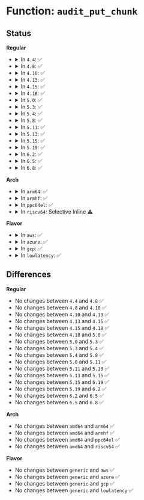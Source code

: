 # Function: <code>audit_put_chunk</code>

## Status
<b>Regular</b>
<ul>
<li>
<details>
<summary>In <code>4.4</code>: ✅</summary>

```c
void audit_put_chunk(struct audit_chunk *chunk);
```

**Collision:** Unique Global

**Inline:** No

**Transformation:** False

**Instances:**

```
In kernel/audit_tree.c (ffffffff8112bb80)
Location: kernel/audit_tree.c:120
Inline: False
Direct callers:
  - kernel/auditsc.c:unroll_tree_refs
  - kernel/auditsc.c:unroll_tree_refs
  - kernel/auditsc.c:__audit_inode_child
  - kernel/auditsc.c:__audit_inode
  - kernel/audit_tree.c:__put_chunk
```
**Symbols:**

```
ffffffff8112bb80-ffffffff8112bb98: audit_put_chunk (STB_GLOBAL)
```
</details>
</li>
<li>
<details>
<summary>In <code>4.8</code>: ✅</summary>

```c
void audit_put_chunk(struct audit_chunk *chunk);
```

**Collision:** Unique Global

**Inline:** No

**Transformation:** False

**Instances:**

```
In kernel/audit_tree.c (ffffffff81133d70)
Location: kernel/audit_tree.c:120
Inline: False
Direct callers:
  - kernel/auditsc.c:__audit_inode_child
  - kernel/auditsc.c:__audit_inode
  - kernel/auditsc.c:unroll_tree_refs
  - kernel/auditsc.c:unroll_tree_refs
  - kernel/audit_tree.c:__put_chunk
```
**Symbols:**

```
ffffffff81133d70-ffffffff81133d88: audit_put_chunk (STB_GLOBAL)
```
</details>
</li>
<li>
<details>
<summary>In <code>4.10</code>: ✅</summary>

```c
void audit_put_chunk(struct audit_chunk *chunk);
```

**Collision:** Unique Global

**Inline:** No

**Transformation:** False

**Instances:**

```
In kernel/audit_tree.c (ffffffff8113daf0)
Location: kernel/audit_tree.c:120
Inline: False
Direct callers:
  - kernel/auditsc.c:__audit_inode_child
  - kernel/auditsc.c:__audit_inode
  - kernel/auditsc.c:unroll_tree_refs
  - kernel/auditsc.c:unroll_tree_refs
  - kernel/audit_tree.c:__put_chunk
```
**Symbols:**

```
ffffffff8113daf0-ffffffff8113db08: audit_put_chunk (STB_GLOBAL)
```
</details>
</li>
<li>
<details>
<summary>In <code>4.13</code>: ✅</summary>

```c
void audit_put_chunk(struct audit_chunk *chunk);
```

**Collision:** Unique Global

**Inline:** No

**Transformation:** False

**Instances:**

```
In kernel/audit_tree.c (ffffffff8113f140)
Location: kernel/audit_tree.c:121
Inline: False
Direct callers:
  - kernel/auditsc.c:__audit_inode_child
  - kernel/auditsc.c:__audit_inode
  - kernel/auditsc.c:unroll_tree_refs
  - kernel/auditsc.c:unroll_tree_refs
  - kernel/audit_tree.c:__put_chunk
```
**Symbols:**

```
ffffffff8113f140-ffffffff8113f1a0: audit_put_chunk (STB_GLOBAL)
```
</details>
</li>
<li>
<details>
<summary>In <code>4.15</code>: ✅</summary>

```c
void audit_put_chunk(struct audit_chunk *chunk);
```

**Collision:** Unique Global

**Inline:** No

**Transformation:** False

**Instances:**

```
In kernel/audit_tree.c (ffffffff8114bf60)
Location: kernel/audit_tree.c:122
Inline: False
Direct callers:
  - kernel/auditsc.c:__audit_inode_child
  - kernel/auditsc.c:__audit_inode
  - kernel/auditsc.c:unroll_tree_refs
  - kernel/auditsc.c:unroll_tree_refs
  - kernel/audit_tree.c:__put_chunk
```
**Symbols:**

```
ffffffff8114bf60-ffffffff8114bfc9: audit_put_chunk (STB_GLOBAL)
```
</details>
</li>
<li>
<details>
<summary>In <code>4.18</code>: ✅</summary>

```c
void audit_put_chunk(struct audit_chunk *chunk);
```

**Collision:** Unique Global

**Inline:** No

**Transformation:** False

**Instances:**

```
In kernel/audit_tree.c (ffffffff8115a9a0)
Location: kernel/audit_tree.c:122
Inline: False
Direct callers:
  - kernel/auditsc.c:__audit_inode_child
  - kernel/auditsc.c:__audit_inode
  - kernel/auditsc.c:unroll_tree_refs
  - kernel/auditsc.c:unroll_tree_refs
  - kernel/audit_tree.c:__put_chunk
```
**Symbols:**

```
ffffffff8115a9a0-ffffffff8115aa15: audit_put_chunk (STB_GLOBAL)
```
</details>
</li>
<li>
<details>
<summary>In <code>5.0</code>: ✅</summary>

```c
void audit_put_chunk(struct audit_chunk *chunk);
```

**Collision:** Unique Global

**Inline:** No

**Transformation:** False

**Instances:**

```
In kernel/audit_tree.c (ffffffff81167730)
Location: kernel/audit_tree.c:139
Inline: False
Direct callers:
  - kernel/auditsc.c:__audit_inode_child
  - kernel/auditsc.c:__audit_inode
  - kernel/auditsc.c:unroll_tree_refs
  - kernel/auditsc.c:unroll_tree_refs
  - kernel/audit_tree.c:__put_chunk
```
**Symbols:**

```
ffffffff81167730-ffffffff811677a5: audit_put_chunk (STB_GLOBAL)
```
</details>
</li>
<li>
<details>
<summary>In <code>5.3</code>: ✅</summary>

```c
void audit_put_chunk(struct audit_chunk *chunk);
```

**Collision:** Unique Global

**Inline:** No

**Transformation:** False

**Instances:**

```
In kernel/audit_tree.c (ffffffff81174390)
Location: kernel/audit_tree.c:139
Inline: False
Direct callers:
  - kernel/auditsc.c:__audit_inode_child
  - kernel/auditsc.c:__audit_inode
  - kernel/auditsc.c:unroll_tree_refs
  - kernel/auditsc.c:unroll_tree_refs
  - kernel/audit_tree.c:__put_chunk
```
**Symbols:**

```
ffffffff81174390-ffffffff811743f1: audit_put_chunk (STB_GLOBAL)
```
</details>
</li>
<li>
<details>
<summary>In <code>5.4</code>: ✅</summary>

```c
void audit_put_chunk(struct audit_chunk *chunk);
```

**Collision:** Unique Global

**Inline:** No

**Transformation:** False

**Instances:**

```
In kernel/audit_tree.c (ffffffff81180200)
Location: kernel/audit_tree.c:139
Inline: False
Direct callers:
  - kernel/auditsc.c:__audit_inode_child
  - kernel/auditsc.c:__audit_inode
  - kernel/auditsc.c:unroll_tree_refs
  - kernel/auditsc.c:unroll_tree_refs
  - kernel/audit_tree.c:__put_chunk
```
**Symbols:**

```
ffffffff81180200-ffffffff81180261: audit_put_chunk (STB_GLOBAL)
```
</details>
</li>
<li>
<details>
<summary>In <code>5.8</code>: ✅</summary>

```c
void audit_put_chunk(struct audit_chunk *chunk);
```

**Collision:** Unique Global

**Inline:** No

**Transformation:** False

**Instances:**

```
In kernel/audit_tree.c (ffffffff811939f0)
Location: kernel/audit_tree.c:139
Inline: False
Direct callers:
  - kernel/auditsc.c:__audit_inode_child
  - kernel/auditsc.c:handle_path
  - kernel/auditsc.c:unroll_tree_refs
  - kernel/auditsc.c:unroll_tree_refs
  - kernel/audit_tree.c:__put_chunk
```
**Symbols:**

```
ffffffff811939f0-ffffffff81193a78: audit_put_chunk (STB_GLOBAL)
```
</details>
</li>
<li>
<details>
<summary>In <code>5.11</code>: ✅</summary>

```c
void audit_put_chunk(struct audit_chunk *chunk);
```

**Collision:** Unique Global

**Inline:** No

**Transformation:** False

**Instances:**

```
In kernel/audit_tree.c (ffffffff81190b60)
Location: kernel/audit_tree.c:139
Inline: False
Direct callers:
  - kernel/auditsc.c:__audit_inode_child
  - kernel/auditsc.c:handle_path
  - kernel/auditsc.c:unroll_tree_refs
  - kernel/auditsc.c:unroll_tree_refs
  - kernel/audit_tree.c:__put_chunk
```
**Symbols:**

```
ffffffff81190b60-ffffffff81190be8: audit_put_chunk (STB_GLOBAL)
```
</details>
</li>
<li>
<details>
<summary>In <code>5.13</code>: ✅</summary>

```c
void audit_put_chunk(struct audit_chunk *chunk);
```

**Collision:** Unique Global

**Inline:** No

**Transformation:** False

**Instances:**

```
In kernel/audit_tree.c (ffffffff81191ac0)
Location: kernel/audit_tree.c:139
Inline: False
Direct callers:
  - kernel/auditsc.c:__audit_inode_child
  - kernel/auditsc.c:__audit_inode
  - kernel/auditsc.c:unroll_tree_refs
  - kernel/auditsc.c:unroll_tree_refs
  - kernel/audit_tree.c:__put_chunk
```
**Symbols:**

```
ffffffff81191ac0-ffffffff81191b48: audit_put_chunk (STB_GLOBAL)
```
</details>
</li>
<li>
<details>
<summary>In <code>5.15</code>: ✅</summary>

```c
void audit_put_chunk(struct audit_chunk *chunk);
```

**Collision:** Unique Global

**Inline:** No

**Transformation:** False

**Instances:**

```
In kernel/audit_tree.c (ffffffff811ba980)
Location: kernel/audit_tree.c:139
Inline: False
Direct callers:
  - kernel/auditsc.c:__audit_inode_child
  - kernel/auditsc.c:__audit_inode
  - kernel/auditsc.c:unroll_tree_refs
  - kernel/auditsc.c:unroll_tree_refs
  - kernel/audit_tree.c:__put_chunk
```
**Symbols:**

```
ffffffff811ba980-ffffffff811baa08: audit_put_chunk (STB_GLOBAL)
```
</details>
</li>
<li>
<details>
<summary>In <code>5.19</code>: ✅</summary>

```c
void audit_put_chunk(struct audit_chunk *chunk);
```

**Collision:** Unique Global

**Inline:** No

**Transformation:** False

**Instances:**

```
In kernel/audit_tree.c (ffffffff811edcd0)
Location: kernel/audit_tree.c:139
Inline: False
Direct callers:
  - kernel/auditsc.c:__audit_inode_child
  - kernel/auditsc.c:__audit_inode
  - kernel/auditsc.c:unroll_tree_refs
  - kernel/auditsc.c:unroll_tree_refs
  - kernel/audit_tree.c:__put_chunk
```
**Symbols:**

```
ffffffff811edcd0-ffffffff811edd6d: audit_put_chunk (STB_GLOBAL)
```
</details>
</li>
<li>
<details>
<summary>In <code>6.2</code>: ✅</summary>

```c
void audit_put_chunk(struct audit_chunk *chunk);
```

**Collision:** Unique Global

**Inline:** No

**Transformation:** False

**Instances:**

```
In kernel/audit_tree.c (ffffffff812342e0)
Location: kernel/audit_tree.c:139
Inline: False
Direct callers:
  - kernel/auditsc.c:__audit_inode_child
  - kernel/auditsc.c:__audit_inode
  - kernel/auditsc.c:unroll_tree_refs
  - kernel/auditsc.c:unroll_tree_refs
  - kernel/audit_tree.c:__put_chunk
```
**Symbols:**

```
ffffffff812342e0-ffffffff8123437d: audit_put_chunk (STB_GLOBAL)
```
</details>
</li>
<li>
<details>
<summary>In <code>6.5</code>: ✅</summary>

```c
void audit_put_chunk(struct audit_chunk *chunk);
```

**Collision:** Unique Global

**Inline:** No

**Transformation:** False

**Instances:**

```
In kernel/audit_tree.c (ffffffff8124afd0)
Location: kernel/audit_tree.c:139
Inline: False
Direct callers:
  - kernel/auditsc.c:__audit_inode_child
  - kernel/auditsc.c:__audit_inode
  - kernel/auditsc.c:unroll_tree_refs
  - kernel/auditsc.c:unroll_tree_refs
  - kernel/audit_tree.c:__put_chunk
```
**Symbols:**

```
ffffffff8124afd0-ffffffff8124b06e: audit_put_chunk (STB_GLOBAL)
```
</details>
</li>
<li>
<details>
<summary>In <code>6.8</code>: ✅</summary>

```c
void audit_put_chunk(struct audit_chunk *chunk);
```

**Collision:** Unique Global

**Inline:** No

**Transformation:** False

**Instances:**

```
In kernel/audit_tree.c (ffffffff81264ed0)
Location: kernel/audit_tree.c:139
Inline: False
Direct callers:
  - kernel/auditsc.c:__audit_inode_child
  - kernel/auditsc.c:__audit_inode
  - kernel/auditsc.c:unroll_tree_refs
  - kernel/auditsc.c:unroll_tree_refs
  - kernel/audit_tree.c:__put_chunk
```
**Symbols:**

```
ffffffff81264ed0-ffffffff81264f6e: audit_put_chunk (STB_GLOBAL)
```
</details>
</li>
</ul>
<b>Arch</b>
<ul>
<li>
<details>
<summary>In <code>arm64</code>: ✅</summary>

```c
void audit_put_chunk(struct audit_chunk *chunk);
```

**Collision:** Unique Global

**Inline:** No

**Transformation:** False

**Instances:**

```
In kernel/audit_tree.c (ffff8000101f54f0)
Location: kernel/audit_tree.c:139
Inline: False
Direct callers:
  - kernel/auditsc.c:__audit_inode_child
  - kernel/auditsc.c:__audit_inode
  - kernel/auditsc.c:unroll_tree_refs
  - kernel/auditsc.c:unroll_tree_refs
  - kernel/auditsc.c:unroll_tree_refs
  - kernel/audit_tree.c:__put_chunk
```
**Symbols:**

```
ffff8000101f54f0-ffff8000101f55b0: audit_put_chunk (STB_GLOBAL)
```
</details>
</li>
<li>
<details>
<summary>In <code>armhf</code>: ✅</summary>

```c
void audit_put_chunk(struct audit_chunk *chunk);
```

**Collision:** Unique Global

**Inline:** No

**Transformation:** False

**Instances:**

```
In kernel/audit_tree.c (c0435680)
Location: kernel/audit_tree.c:139
Inline: False
Direct callers:
  - kernel/auditsc.c:__audit_inode_child
  - kernel/auditsc.c:__audit_inode
  - kernel/auditsc.c:unroll_tree_refs
  - kernel/auditsc.c:unroll_tree_refs
  - kernel/audit_tree.c:__put_chunk
```
**Symbols:**

```
c0435680-c043571c: audit_put_chunk (STB_GLOBAL)
```
</details>
</li>
<li>
<details>
<summary>In <code>ppc64el</code>: ✅</summary>

```c
void audit_put_chunk(struct audit_chunk *chunk);
```

**Collision:** Unique Global

**Inline:** No

**Transformation:** False

**Instances:**

```
In kernel/audit_tree.c (c00000000026aaf0)
Location: kernel/audit_tree.c:139
Inline: False
Direct callers:
  - kernel/auditsc.c:__audit_inode_child
  - kernel/auditsc.c:__audit_inode
  - kernel/auditsc.c:unroll_tree_refs
  - kernel/auditsc.c:unroll_tree_refs
  - kernel/audit_tree.c:__put_chunk
```
**Symbols:**

```
c00000000026aaf0-c00000000026abd0: audit_put_chunk (STB_GLOBAL)
```
</details>
</li>
<li>
<details>
<summary>In <code>riscv64</code>: Selective Inline ⚠️</summary>

```c
void audit_put_chunk(struct audit_chunk *chunk);
```

**Collision:** Unique Global

**Inline:** Selective

**Transformation:** False

**Instances:**

```
In kernel/audit_tree.c (ffffffe0001679ac)
Location: kernel/audit_tree.c:139
Inline: True
Inline callers:
  - kernel/audit_tree.c:__put_chunk
Direct callers:
  - kernel/auditsc.c:__audit_inode_child
  - kernel/auditsc.c:__audit_inode
  - kernel/auditsc.c:unroll_tree_refs
  - kernel/auditsc.c:unroll_tree_refs
```
**Symbols:**

```
ffffffe00016878c-ffffffe0001687d0: audit_put_chunk (STB_GLOBAL)
```
</details>
</li>
</ul>
<b>Flavor</b>
<ul>
<li>
<details>
<summary>In <code>aws</code>: ✅</summary>

```c
void audit_put_chunk(struct audit_chunk *chunk);
```

**Collision:** Unique Global

**Inline:** No

**Transformation:** False

**Instances:**

```
In kernel/audit_tree.c (ffffffff81178820)
Location: kernel/audit_tree.c:139
Inline: False
Direct callers:
  - kernel/auditsc.c:__audit_inode_child
  - kernel/auditsc.c:__audit_inode
  - kernel/auditsc.c:unroll_tree_refs
  - kernel/auditsc.c:unroll_tree_refs
  - kernel/audit_tree.c:__put_chunk
```
**Symbols:**

```
ffffffff81178820-ffffffff81178881: audit_put_chunk (STB_GLOBAL)
```
</details>
</li>
<li>
<details>
<summary>In <code>azure</code>: ✅</summary>

```c
void audit_put_chunk(struct audit_chunk *chunk);
```

**Collision:** Unique Global

**Inline:** No

**Transformation:** False

**Instances:**

```
In kernel/audit_tree.c (ffffffff8116b9c0)
Location: kernel/audit_tree.c:139
Inline: False
Direct callers:
  - kernel/auditsc.c:__audit_inode_child
  - kernel/auditsc.c:__audit_inode
  - kernel/auditsc.c:unroll_tree_refs
  - kernel/auditsc.c:unroll_tree_refs
  - kernel/audit_tree.c:__put_chunk
```
**Symbols:**

```
ffffffff8116b9c0-ffffffff8116ba21: audit_put_chunk (STB_GLOBAL)
```
</details>
</li>
<li>
<details>
<summary>In <code>gcp</code>: ✅</summary>

```c
void audit_put_chunk(struct audit_chunk *chunk);
```

**Collision:** Unique Global

**Inline:** No

**Transformation:** False

**Instances:**

```
In kernel/audit_tree.c (ffffffff811765f0)
Location: kernel/audit_tree.c:139
Inline: False
Direct callers:
  - kernel/auditsc.c:__audit_inode_child
  - kernel/auditsc.c:__audit_inode
  - kernel/auditsc.c:unroll_tree_refs
  - kernel/auditsc.c:unroll_tree_refs
  - kernel/audit_tree.c:__put_chunk
```
**Symbols:**

```
ffffffff811765f0-ffffffff81176651: audit_put_chunk (STB_GLOBAL)
```
</details>
</li>
<li>
<details>
<summary>In <code>lowlatency</code>: ✅</summary>

```c
void audit_put_chunk(struct audit_chunk *chunk);
```

**Collision:** Unique Global

**Inline:** No

**Transformation:** False

**Instances:**

```
In kernel/audit_tree.c (ffffffff81183ec0)
Location: kernel/audit_tree.c:139
Inline: False
Direct callers:
  - kernel/auditsc.c:__audit_inode_child
  - kernel/auditsc.c:__audit_inode
  - kernel/auditsc.c:unroll_tree_refs
  - kernel/auditsc.c:unroll_tree_refs
  - kernel/audit_tree.c:__put_chunk
```
**Symbols:**

```
ffffffff81183ec0-ffffffff81183f21: audit_put_chunk (STB_GLOBAL)
```
</details>
</li>
</ul>

## Differences
<b>Regular</b>
<ul>
<li>
No changes between <code>4.4</code> and <code>4.8</code> ✅
</li>
<li>
No changes between <code>4.8</code> and <code>4.10</code> ✅
</li>
<li>
No changes between <code>4.10</code> and <code>4.13</code> ✅
</li>
<li>
No changes between <code>4.13</code> and <code>4.15</code> ✅
</li>
<li>
No changes between <code>4.15</code> and <code>4.18</code> ✅
</li>
<li>
No changes between <code>4.18</code> and <code>5.0</code> ✅
</li>
<li>
No changes between <code>5.0</code> and <code>5.3</code> ✅
</li>
<li>
No changes between <code>5.3</code> and <code>5.4</code> ✅
</li>
<li>
No changes between <code>5.4</code> and <code>5.8</code> ✅
</li>
<li>
No changes between <code>5.8</code> and <code>5.11</code> ✅
</li>
<li>
No changes between <code>5.11</code> and <code>5.13</code> ✅
</li>
<li>
No changes between <code>5.13</code> and <code>5.15</code> ✅
</li>
<li>
No changes between <code>5.15</code> and <code>5.19</code> ✅
</li>
<li>
No changes between <code>5.19</code> and <code>6.2</code> ✅
</li>
<li>
No changes between <code>6.2</code> and <code>6.5</code> ✅
</li>
<li>
No changes between <code>6.5</code> and <code>6.8</code> ✅
</li>
</ul>
<b>Arch</b>
<ul>
<li>
No changes between <code>amd64</code> and <code>arm64</code> ✅
</li>
<li>
No changes between <code>amd64</code> and <code>armhf</code> ✅
</li>
<li>
No changes between <code>amd64</code> and <code>ppc64el</code> ✅
</li>
<li>
No changes between <code>amd64</code> and <code>riscv64</code> ✅
</li>
</ul>
<b>Flavor</b>
<ul>
<li>
No changes between <code>generic</code> and <code>aws</code> ✅
</li>
<li>
No changes between <code>generic</code> and <code>azure</code> ✅
</li>
<li>
No changes between <code>generic</code> and <code>gcp</code> ✅
</li>
<li>
No changes between <code>generic</code> and <code>lowlatency</code> ✅
</li>
</ul>
